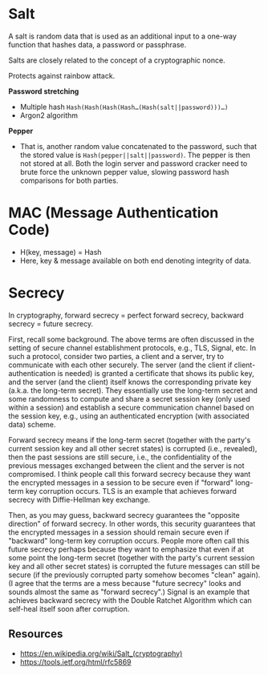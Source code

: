 # Salt

A salt is random data that is used as an additional input to a one-way function that hashes data, a password or passphrase.

Salts are closely related to the concept of a cryptographic nonce.

Protects against rainbow attack.

**Password stretching** 
- Multiple hash `Hash(Hash(Hash(Hash…(Hash(salt||password)))…)` 
- Argon2 algorithm


**Pepper** 
- That is, another random value concatenated to the password, such that the stored value is `Hash(pepper||salt||password)`. The pepper is then not stored at all. Both the login server and password cracker need to brute force the unknown pepper value, slowing password hash comparisons for both parties.


# MAC (Message Authentication Code)
- H(key, message) = Hash
- Here, key & message available on both end denoting integrity of data.


# Secrecy

In cryptography, forward secrecy = perfect forward secrecy, backward secrecy = future secrecy.

First, recall some background. The above terms are often discussed in the setting of secure channel establishment protocols, e.g., TLS, Signal, etc. In such a protocol, consider two parties, a client and a server, try to communicate with each other securely. The server (and the client if client-authentication is needed) is granted a certificate that shows its public key, and the server (and the client) itself knows the corresponding private key (a.k.a. the long-term secret). They essentially use the long-term secret and some randomness to compute and share a secret session key (only used within a session) and establish a secure communication channel based on the session key, e.g., using an authenticated encryption (with associated data) scheme.

Forward secrecy means if the long-term secret (together with the party's current session key and all other secret states) is corrupted (i.e., revealed), then the past sessions are still secure, i.e., the confidentiality of the previous messages exchanged between the client and the server is not compromised. I think people call this forward secrecy because they want the encrypted messages in a session to be secure even if "forward" long-term key corruption occurs. TLS is an example that achieves forward secrecy with Diffie-Hellman key exchange.

Then, as you may guess, backward secrecy guarantees the "opposite direction" of forward secrecy. In other words, this security guarantees that the encrypted messages in a session should remain secure even if "backward" long-term key corruption occurs. People more often call this future secrecy perhaps because they want to emphasize that even if at some point the long-term secret (together with the party's current session key and all other secret states) is corrupted the future messages can still be secure (if the previously corrupted party somehow becomes "clean" again). (I agree that the terms are a mess because "future secrecy" looks and sounds almost the same as "forward secrecy".) Signal is an example that achieves backward secrecy with the Double Ratchet Algorithm which can self-heal itself soon after corruption.

## Resources
- https://en.wikipedia.org/wiki/Salt_(cryptography)
- https://tools.ietf.org/html/rfc5869